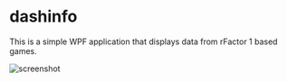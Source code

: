 dashinfo
=================================

This is a simple WPF application that displays data from rFactor 1 based games. 

![screenshot](http://i.imgur.com/PaI1vmm.png)
